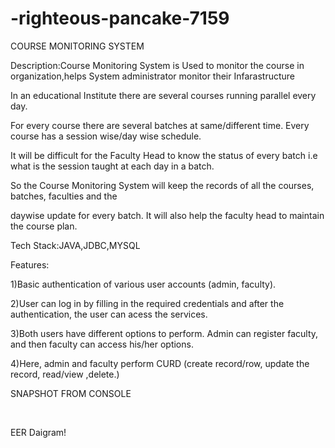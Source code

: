 # -righteous-pancake-7159
COURSE MONITORING SYSTEM

Description:Course Monitoring System is Used to monitor the course in organization,helps System administrator monitor their Infarastructure

In an educational Institute there are several courses running parallel every day. 

For every course there are several batches at same/different time. Every course has a session wise/day wise schedule. 

It will be difficult for the Faculty Head to know the status of every batch i.e what is the session taught at each day in a batch.

So the  Course Monitoring System will keep the records of all the courses, batches, faculties and the 

daywise update for every batch. It will also help the faculty head to maintain the course plan.

Tech Stack:JAVA,JDBC,MYSQL

Features:

1)Basic authentication of various user accounts (admin, faculty).

2)User can log in by filling in the required credentials and after the authentication, the user can acess the services.

3)Both users have different options to perform. Admin can register faculty, and then faculty can access his/her options.

4)Here, admin and faculty perform CURD (create record/row, update the record, read/view ,delete.)

SNAPSHOT FROM CONSOLE
 <img src="https://user-images.githubusercontent.com/87129673/213911582-5f86ef1b-eb07-49b9-b008-cfe7f81c38aa.PNG" alt="">
 
  <img src="https://user-images.githubusercontent.com/87129673/213911595-717fe0f3-d9ce-476b-829a-24a8f732e6cb.PNG" alt="">
  
   <img src="https://user-images.githubusercontent.com/87129673/213911608-9c88e43c-016e-4400-b1ae-47794eb8c6ce.PNG" alt="">







EER Daigram!

 <img src="https://user-images.githubusercontent.com/87129673/212978835-a169a8e7-e92f-43a1-af15-6922438fd43b.png" alt="">




